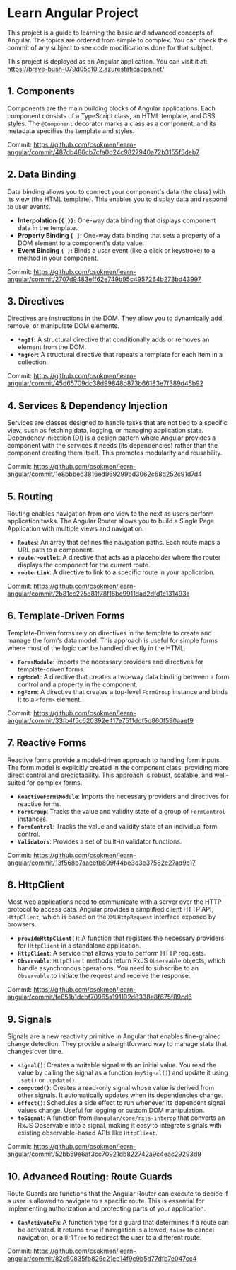 # Learn Angular Project

This project is a guide to learning the basic and advanced concepts of Angular. The topics are ordered from simple to complex. You can check the commit of any subject to see code modifications done for that subject.

This project is deployed as an Angular application.
You can visit it at: https://brave-bush-079d05c10.2.azurestaticapps.net/

## 1. Components

Components are the main building blocks of Angular applications. Each component consists of a TypeScript class, an HTML template, and CSS styles. The `@Component` decorator marks a class as a component, and its metadata specifies the template and styles.

Commit: https://github.com/csokmen/learn-angular/commit/487db486cb7cfa0d24c9827940a72b3155f5deb7

## 2. Data Binding

Data binding allows you to connect your component's data (the class) with its view (the HTML template). This enables you to display data and respond to user events.

*   **Interpolation `{{ }}`:** One-way data binding that displays component data in the template.
*   **Property Binding `[ ]`:** One-way data binding that sets a property of a DOM element to a component's data value.
*   **Event Binding `( )`:** Binds a user event (like a click or keystroke) to a method in your component.

Commit: https://github.com/csokmen/learn-angular/commit/2707d9483eff62e749b95c4957264b273bd43997

## 3. Directives

Directives are instructions in the DOM. They allow you to dynamically add, remove, or manipulate DOM elements.

*   **`*ngIf`:** A structural directive that conditionally adds or removes an element from the DOM.
*   **`*ngFor`:** A structural directive that repeats a template for each item in a collection.

Commit: https://github.com/csokmen/learn-angular/commit/45d65709dc38d99848b873b66183e7f389d45b92

## 4. Services & Dependency Injection

Services are classes designed to handle tasks that are not tied to a specific view, such as fetching data, logging, or managing application state. Dependency Injection (DI) is a design pattern where Angular provides a component with the services it needs (its dependencies) rather than the component creating them itself. This promotes modularity and reusability.

Commit: https://github.com/csokmen/learn-angular/commit/1e8bbbed3816ed969299bd3062c68d252c91d7d4

## 5. Routing

Routing enables navigation from one view to the next as users perform application tasks. The Angular Router allows you to build a Single Page Application with multiple views and navigation.

*   **`Routes`**: An array that defines the navigation paths. Each route maps a URL path to a component.
*   **`router-outlet`**: A directive that acts as a placeholder where the router displays the component for the current route.
*   **`routerLink`**: A directive to link to a specific route in your application.

Commit: https://github.com/csokmen/learn-angular/commit/2b81cc225c81f78f16be9911dad2dfd1c131493a

## 6. Template-Driven Forms

Template-Driven forms rely on directives in the template to create and manage the form's data model. This approach is useful for simple forms where most of the logic can be handled directly in the HTML.

*   **`FormsModule`**: Imports the necessary providers and directives for template-driven forms.
*   **`ngModel`**: A directive that creates a two-way data binding between a form control and a property in the component.
*   **`ngForm`**: A directive that creates a top-level `FormGroup` instance and binds it to a `<form>` element.

Commit: https://github.com/csokmen/learn-angular/commit/33fb4f5c620392e417e7511ddf5d860f590aaef9

## 7. Reactive Forms

Reactive forms provide a model-driven approach to handling form inputs. The form model is explicitly created in the component class, providing more direct control and predictability. This approach is robust, scalable, and well-suited for complex forms.

*   **`ReactiveFormsModule`**: Imports the necessary providers and directives for reactive forms.
*   **`FormGroup`**: Tracks the value and validity state of a group of `FormControl` instances.
*   **`FormControl`**: Tracks the value and validity state of an individual form control.
*   **`Validators`**: Provides a set of built-in validator functions.

Commit: https://github.com/csokmen/learn-angular/commit/13f568b7aaecfb809f44be3d3e37582e27ad9c17

## 8. HttpClient

Most web applications need to communicate with a server over the HTTP protocol to access data. Angular provides a simplified client HTTP API, `HttpClient`, which is based on the `XMLHttpRequest` interface exposed by browsers.

*   **`provideHttpClient()`**: A function that registers the necessary providers for `HttpClient` in a standalone application.
*   **`HttpClient`**: A service that allows you to perform HTTP requests.
*   **`Observable`**: `HttpClient` methods return RxJS `Observable` objects, which handle asynchronous operations. You need to subscribe to an `Observable` to initiate the request and receive the response.

Commit: https://github.com/csokmen/learn-angular/commit/fe851b1dcbf70965a191192d8338e8f675f89cd6

## 9. Signals

Signals are a new reactivity primitive in Angular that enables fine-grained change detection. They provide a straightforward way to manage state that changes over time.

*   **`signal()`**: Creates a writable signal with an initial value. You read the value by calling the signal as a function (`mySignal()`) and update it using `.set()` or `.update()`.
*   **`computed()`**: Creates a read-only signal whose value is derived from other signals. It automatically updates when its dependencies change.
*   **`effect()`**: Schedules a side effect to run whenever its dependent signal values change. Useful for logging or custom DOM manipulation.
*   **`toSignal`**: A function from `@angular/core/rxjs-interop` that converts an RxJS Observable into a signal, making it easy to integrate signals with existing observable-based APIs like `HttpClient`.

Commit: https://github.com/csokmen/learn-angular/commit/52bb59e6af3cc70921db822742a9c4eac29293d9

## 10. Advanced Routing: Route Guards

Route Guards are functions that the Angular Router can execute to decide if a user is allowed to navigate to a specific route. This is essential for implementing authorization and protecting parts of your application.

*   **`CanActivateFn`**: A function type for a guard that determines if a route can be activated. It returns `true` if navigation is allowed, `false` to cancel navigation, or a `UrlTree` to redirect the user to a different route.

Commit: https://github.com/csokmen/learn-angular/commit/82c50835fb826c21ed14f9c9b5d77dfb7e047cc4
